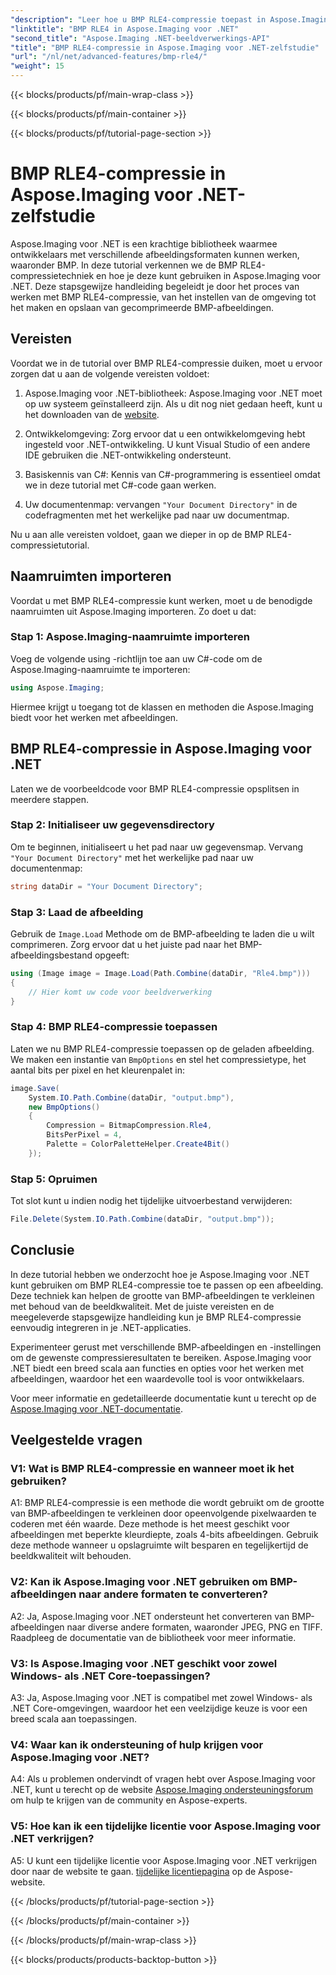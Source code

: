 ```yaml
---
"description": "Leer hoe u BMP RLE4-compressie toepast in Aspose.Imaging voor .NET. Verklein de grootte van BMP-afbeeldingen zonder kwaliteitsverlies."
"linktitle": "BMP RLE4 in Aspose.Imaging voor .NET"
"second_title": "Aspose.Imaging .NET-beeldverwerkings-API"
"title": "BMP RLE4-compressie in Aspose.Imaging voor .NET-zelfstudie"
"url": "/nl/net/advanced-features/bmp-rle4/"
"weight": 15
---
```


{{< blocks/products/pf/main-wrap-class >}}

{{< blocks/products/pf/main-container >}}

{{< blocks/products/pf/tutorial-page-section >}}

# BMP RLE4-compressie in Aspose.Imaging voor .NET-zelfstudie

Aspose.Imaging voor .NET is een krachtige bibliotheek waarmee ontwikkelaars met verschillende afbeeldingsformaten kunnen werken, waaronder BMP. In deze tutorial verkennen we de BMP RLE4-compressietechniek en hoe je deze kunt gebruiken in Aspose.Imaging voor .NET. Deze stapsgewijze handleiding begeleidt je door het proces van werken met BMP RLE4-compressie, van het instellen van de omgeving tot het maken en opslaan van gecomprimeerde BMP-afbeeldingen.

## Vereisten

Voordat we in de tutorial over BMP RLE4-compressie duiken, moet u ervoor zorgen dat u aan de volgende vereisten voldoet:

1. Aspose.Imaging voor .NET-bibliotheek: Aspose.Imaging voor .NET moet op uw systeem geïnstalleerd zijn. Als u dit nog niet gedaan heeft, kunt u het downloaden van de [website](https://releases.aspose.com/imaging/net/).

2. Ontwikkelomgeving: Zorg ervoor dat u een ontwikkelomgeving hebt ingesteld voor .NET-ontwikkeling. U kunt Visual Studio of een andere IDE gebruiken die .NET-ontwikkeling ondersteunt.

3. Basiskennis van C#: Kennis van C#-programmering is essentieel omdat we in deze tutorial met C#-code gaan werken.

4. Uw documentenmap: vervangen `"Your Document Directory"` in de codefragmenten met het werkelijke pad naar uw documentmap.

Nu u aan alle vereisten voldoet, gaan we dieper in op de BMP RLE4-compressietutorial.

## Naamruimten importeren

Voordat u met BMP RLE4-compressie kunt werken, moet u de benodigde naamruimten uit Aspose.Imaging importeren. Zo doet u dat:

### Stap 1: Aspose.Imaging-naamruimte importeren

Voeg de volgende using -richtlijn toe aan uw C#-code om de Aspose.Imaging-naamruimte te importeren:

```csharp
using Aspose.Imaging;
```

Hiermee krijgt u toegang tot de klassen en methoden die Aspose.Imaging biedt voor het werken met afbeeldingen.

## BMP RLE4-compressie in Aspose.Imaging voor .NET

Laten we de voorbeeldcode voor BMP RLE4-compressie opsplitsen in meerdere stappen.

### Stap 2: Initialiseer uw gegevensdirectory

Om te beginnen, initialiseert u het pad naar uw gegevensmap. Vervang `"Your Document Directory"` met het werkelijke pad naar uw documentenmap:

```csharp
string dataDir = "Your Document Directory";
```

### Stap 3: Laad de afbeelding

Gebruik de `Image.Load` Methode om de BMP-afbeelding te laden die u wilt comprimeren. Zorg ervoor dat u het juiste pad naar het BMP-afbeeldingsbestand opgeeft:

```csharp
using (Image image = Image.Load(Path.Combine(dataDir, "Rle4.bmp")))
{
    // Hier komt uw code voor beeldverwerking
}
```

### Stap 4: BMP RLE4-compressie toepassen

Laten we nu BMP RLE4-compressie toepassen op de geladen afbeelding. We maken een instantie van `BmpOptions` en stel het compressietype, het aantal bits per pixel en het kleurenpalet in:

```csharp
image.Save(
    System.IO.Path.Combine(dataDir, "output.bmp"),
    new BmpOptions()
    {
        Compression = BitmapCompression.Rle4,
        BitsPerPixel = 4,
        Palette = ColorPaletteHelper.Create4Bit()
    });
```

### Stap 5: Opruimen

Tot slot kunt u indien nodig het tijdelijke uitvoerbestand verwijderen:

```csharp
File.Delete(System.IO.Path.Combine(dataDir, "output.bmp"));
```

## Conclusie

In deze tutorial hebben we onderzocht hoe je Aspose.Imaging voor .NET kunt gebruiken om BMP RLE4-compressie toe te passen op een afbeelding. Deze techniek kan helpen de grootte van BMP-afbeeldingen te verkleinen met behoud van de beeldkwaliteit. Met de juiste vereisten en de meegeleverde stapsgewijze handleiding kun je BMP RLE4-compressie eenvoudig integreren in je .NET-applicaties.

Experimenteer gerust met verschillende BMP-afbeeldingen en -instellingen om de gewenste compressieresultaten te bereiken. Aspose.Imaging voor .NET biedt een breed scala aan functies en opties voor het werken met afbeeldingen, waardoor het een waardevolle tool is voor ontwikkelaars.

Voor meer informatie en gedetailleerde documentatie kunt u terecht op de [Aspose.Imaging voor .NET-documentatie](https://reference.aspose.com/imaging/net/).

## Veelgestelde vragen

### V1: Wat is BMP RLE4-compressie en wanneer moet ik het gebruiken?

A1: BMP RLE4-compressie is een methode die wordt gebruikt om de grootte van BMP-afbeeldingen te verkleinen door opeenvolgende pixelwaarden te coderen met één waarde. Deze methode is het meest geschikt voor afbeeldingen met beperkte kleurdiepte, zoals 4-bits afbeeldingen. Gebruik deze methode wanneer u opslagruimte wilt besparen en tegelijkertijd de beeldkwaliteit wilt behouden.

### V2: Kan ik Aspose.Imaging voor .NET gebruiken om BMP-afbeeldingen naar andere formaten te converteren?

A2: Ja, Aspose.Imaging voor .NET ondersteunt het converteren van BMP-afbeeldingen naar diverse andere formaten, waaronder JPEG, PNG en TIFF. Raadpleeg de documentatie van de bibliotheek voor meer informatie.

### V3: Is Aspose.Imaging voor .NET geschikt voor zowel Windows- als .NET Core-toepassingen?

A3: Ja, Aspose.Imaging voor .NET is compatibel met zowel Windows- als .NET Core-omgevingen, waardoor het een veelzijdige keuze is voor een breed scala aan toepassingen.

### V4: Waar kan ik ondersteuning of hulp krijgen voor Aspose.Imaging voor .NET?

A4: Als u problemen ondervindt of vragen hebt over Aspose.Imaging voor .NET, kunt u terecht op de website [Aspose.Imaging ondersteuningsforum](https://forum.aspose.com/) om hulp te krijgen van de community en Aspose-experts.

### V5: Hoe kan ik een tijdelijke licentie voor Aspose.Imaging voor .NET verkrijgen?

A5: U kunt een tijdelijke licentie voor Aspose.Imaging voor .NET verkrijgen door naar de website te gaan. [tijdelijke licentiepagina](https://purchase.aspose.com/temporary-license/) op de Aspose-website.

{{< /blocks/products/pf/tutorial-page-section >}}

{{< /blocks/products/pf/main-container >}}

{{< /blocks/products/pf/main-wrap-class >}}

{{< blocks/products/products-backtop-button >}}